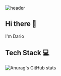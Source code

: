 ![header](https://capsule-render.vercel.app/api?type=waving&height=120&color=color=0:9BA9FF,12:A5ADFF,25:AFB1FF,37:B9B5FF,50:C4BAFF,62:CEBEFF,75:D8C2FF,87:E2C6FF,100:ECCAFF)
<!-- ![header](https://capsule-render.vercel.app/api?type=waving&height=120&color=8338ec) -->
## Hi there 👋
I'm Dario

## Tech Stack 💻
![Anurag's GitHub stats](https://github-readme-stats.vercel.app/api?username=voref&show_icons=true&theme=material-palenight)
<!-- ![Anurag's GitHub stats](https://github-readme-stats.vercel.app/api?username=voref&show_icons=true&theme=midnight-purple) -->

<!--
**voref/voref** is a ✨ _special_ ✨ repository because its `README.md` (this file) appears on your GitHub profile.

Here are some ideas to get you started:

- 🔭 I’m currently working on ...
- 🌱 I’m currently learning ...
- 👯 I’m looking to collaborate on ...
- 🤔 I’m looking for help with ...
- 💬 Ask me about ...
- 📫 How to reach me: ...
- 😄 Pronouns: ...
- ⚡ Fun fact: ...
-->
